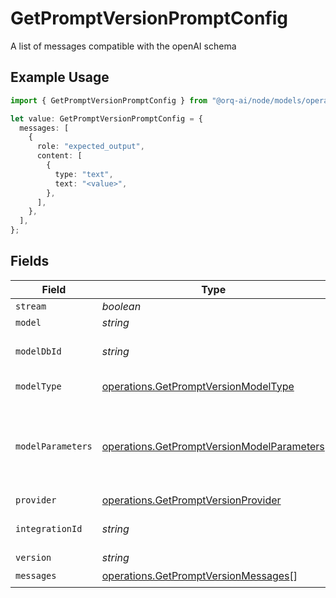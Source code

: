 # GetPromptVersionPromptConfig

A list of messages compatible with the openAI schema

## Example Usage

```typescript
import { GetPromptVersionPromptConfig } from "@orq-ai/node/models/operations";

let value: GetPromptVersionPromptConfig = {
  messages: [
    {
      role: "expected_output",
      content: [
        {
          type: "text",
          text: "<value>",
        },
      ],
    },
  ],
};
```

## Fields

| Field                                                                                                    | Type                                                                                                     | Required                                                                                                 | Description                                                                                              |
| -------------------------------------------------------------------------------------------------------- | -------------------------------------------------------------------------------------------------------- | -------------------------------------------------------------------------------------------------------- | -------------------------------------------------------------------------------------------------------- |
| `stream`                                                                                                 | *boolean*                                                                                                | :heavy_minus_sign:                                                                                       | N/A                                                                                                      |
| `model`                                                                                                  | *string*                                                                                                 | :heavy_minus_sign:                                                                                       | N/A                                                                                                      |
| `modelDbId`                                                                                              | *string*                                                                                                 | :heavy_minus_sign:                                                                                       | The id of the resource                                                                                   |
| `modelType`                                                                                              | [operations.GetPromptVersionModelType](../../models/operations/getpromptversionmodeltype.md)             | :heavy_minus_sign:                                                                                       | The type of the model                                                                                    |
| `modelParameters`                                                                                        | [operations.GetPromptVersionModelParameters](../../models/operations/getpromptversionmodelparameters.md) | :heavy_minus_sign:                                                                                       | Model Parameters: Not all parameters apply to every model                                                |
| `provider`                                                                                               | [operations.GetPromptVersionProvider](../../models/operations/getpromptversionprovider.md)               | :heavy_minus_sign:                                                                                       | N/A                                                                                                      |
| `integrationId`                                                                                          | *string*                                                                                                 | :heavy_minus_sign:                                                                                       | The id of the resource                                                                                   |
| `version`                                                                                                | *string*                                                                                                 | :heavy_minus_sign:                                                                                       | N/A                                                                                                      |
| `messages`                                                                                               | [operations.GetPromptVersionMessages](../../models/operations/getpromptversionmessages.md)[]             | :heavy_check_mark:                                                                                       | N/A                                                                                                      |